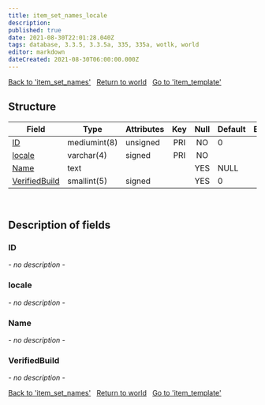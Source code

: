 ```yaml
---
title: item_set_names_locale
description: 
published: true
date: 2021-08-30T22:01:28.040Z
tags: database, 3.3.5, 3.3.5a, 335, 335a, wotlk, world
editor: markdown
dateCreated: 2021-08-30T06:00:00.000Z
---
```


<a href="https://dev.trinitycore.info/en/database/335/world/item_set_names" class="mt-5 v-btn v-btn--depressed v-btn--flat v-btn--outlined theme--light v-size--default darkblue--text text--lighten-3"><span class="v-btn__content"><i aria-hidden="true" class="v-icon notranslate v-icon--left mdi mdi-arrow-left theme--light"></i><span>Back to 'item_set_names'</span></span></a>&nbsp;&nbsp;&nbsp;<a href="https://dev.trinitycore.info/en/database/335/world/home" class="mt-5 v-btn v-btn--depressed v-btn--flat v-btn--outlined theme--light v-size--default darkblue--text text--lighten-3"><span class="v-btn__content"><i aria-hidden="true" class="v-icon notranslate v-icon--left mdi mdi-home-outline theme--light"></i><span>Return to world</span></span></a>&nbsp;&nbsp;&nbsp;<a href="https://dev.trinitycore.info/en/database/335/world/item_template" class="mt-5 v-btn v-btn--depressed v-btn--flat v-btn--outlined theme--light v-size--default darkblue--text text--lighten-3"><span class="v-btn__content"><span>Go to 'item_template'</span><i aria-hidden="true" class="v-icon notranslate v-icon--right mdi mdi-arrow-right theme--light"></i></span></a>

## Structure

| Field | Type | Attributes | Key | Null | Default | Extra | Comment |
| --- | --- | --- | :---: | :---: | --- | --- | --- |
| [ID](#id) | mediumint(8) | unsigned | PRI | NO | 0 |  |  |
| [locale](#locale) | varchar(4) | signed | PRI | NO |  |  |  |
| [Name](#name) | text |  |  | YES | NULL |  |  |
| [VerifiedBuild](#verifiedbuild) | smallint(5) | signed |  | YES | 0 |  |  |
&nbsp;
## Description of fields

### ID
*- no description -*
&nbsp;

### locale
*- no description -*
&nbsp;

### Name
*- no description -*
&nbsp;

### VerifiedBuild
*- no description -*
&nbsp;

<a href="https://dev.trinitycore.info/en/database/335/world/item_set_names" class="mt-5 v-btn v-btn--depressed v-btn--flat v-btn--outlined theme--light v-size--default darkblue--text text--lighten-3"><span class="v-btn__content"><i aria-hidden="true" class="v-icon notranslate v-icon--left mdi mdi-arrow-left theme--light"></i><span>Back to 'item_set_names'</span></span></a>&nbsp;&nbsp;&nbsp;<a href="https://dev.trinitycore.info/en/database/335/world/home" class="mt-5 v-btn v-btn--depressed v-btn--flat v-btn--outlined theme--light v-size--default darkblue--text text--lighten-3"><span class="v-btn__content"><i aria-hidden="true" class="v-icon notranslate v-icon--left mdi mdi-home-outline theme--light"></i><span>Return to world</span></span></a>&nbsp;&nbsp;&nbsp;<a href="https://dev.trinitycore.info/en/database/335/world/item_template" class="mt-5 v-btn v-btn--depressed v-btn--flat v-btn--outlined theme--light v-size--default darkblue--text text--lighten-3"><span class="v-btn__content"><span>Go to 'item_template'</span><i aria-hidden="true" class="v-icon notranslate v-icon--right mdi mdi-arrow-right theme--light"></i></span></a>

